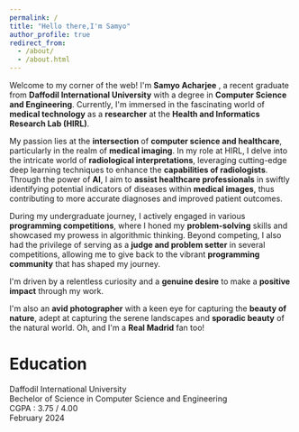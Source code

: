```yaml
---
permalink: /
title: "Hello there,I'm Samyo"
author_profile: true
redirect_from: 
  - /about/
  - /about.html
---
```


Welcome to my corner of the web! I'm <b>Samyo Acharjee</b> , a recent graduate from <b>Daffodil International University</b> with a degree in <b>Computer Science and Engineering</b>. Currently, I'm immersed in the fascinating world of <b>medical technology</b> as a <b>researcher</b> at the <b>Health and Informatics Research Lab (HIRL)</b>.

My passion lies at the <b>intersection</b> of <b>computer science and healthcare</b>, particularly in the realm of <b>medical imaging</b>. In my role at HIRL, I delve into the intricate world of <b>radiological interpretations</b>, leveraging cutting-edge deep learning techniques to enhance the <b>capabilities of radiologists</b>. Through the power of <b>AI</b>, I aim to <b>assist healthcare professionals</b> in swiftly identifying potential indicators of diseases within <b>medical images</b>, thus contributing to more accurate diagnoses and improved patient outcomes.

During my undergraduate journey, I actively engaged in various <b>programming competitions</b>, where I honed my <b>problem-solving</b> skills and showcased my prowess in algorithmic thinking. Beyond competing, I also had the privilege of serving as a <b>judge and problem setter</b> in several competitions, allowing me to give back to the vibrant <b>programming community</b> that has shaped my journey.

I'm driven by a relentless curiosity and a <b>genuine desire</b> to make a <b>positive impact</b> through my work.

I'm also an <b>avid photographer</b> with a keen eye for capturing the <b>beauty of nature</b>, adept at capturing the serene landscapes and <b>sporadic beauty</b> of the natural world. Oh, and I'm a <b>Real Madrid</b> fan too!

# Education 

Daffodil International University <br>
Bechelor of Science in Computer Science and Engineering <br>
CGPA : 3.75 / 4.00 <br>
February 2024